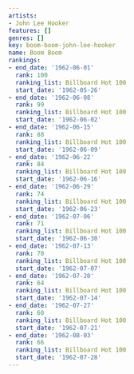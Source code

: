 ```yaml
---
artists:
- John Lee Hooker
features: []
genres: []
key: boom-boom-john-lee-hooker
name: Boom Boom
rankings:
- end_date: '1962-06-01'
  rank: 100
  ranking_list: Billboard Hot 100
  start_date: '1962-05-26'
- end_date: '1962-06-08'
  rank: 99
  ranking_list: Billboard Hot 100
  start_date: '1962-06-02'
- end_date: '1962-06-15'
  rank: 88
  ranking_list: Billboard Hot 100
  start_date: '1962-06-09'
- end_date: '1962-06-22'
  rank: 84
  ranking_list: Billboard Hot 100
  start_date: '1962-06-16'
- end_date: '1962-06-29'
  rank: 74
  ranking_list: Billboard Hot 100
  start_date: '1962-06-23'
- end_date: '1962-07-06'
  rank: 71
  ranking_list: Billboard Hot 100
  start_date: '1962-06-30'
- end_date: '1962-07-13'
  rank: 70
  ranking_list: Billboard Hot 100
  start_date: '1962-07-07'
- end_date: '1962-07-20'
  rank: 64
  ranking_list: Billboard Hot 100
  start_date: '1962-07-14'
- end_date: '1962-07-27'
  rank: 60
  ranking_list: Billboard Hot 100
  start_date: '1962-07-21'
- end_date: '1962-08-03'
  rank: 66
  ranking_list: Billboard Hot 100
  start_date: '1962-07-28'
---
```


